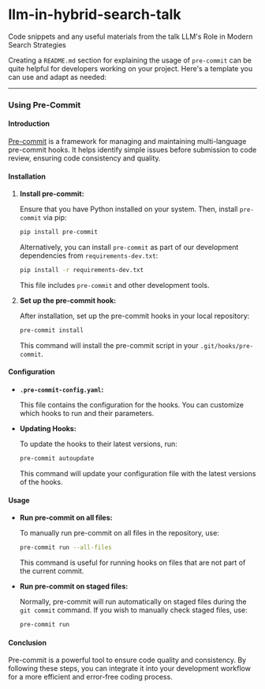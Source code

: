 # llm-in-hybrid-search-talk
Code snippets and any useful materials from the talk LLM's Role in Modern Search Strategies


Creating a `README.md` section for explaining the usage of `pre-commit` can be quite helpful for developers working on your project. Here's a template you can use and adapt as needed:

---

### Using Pre-Commit

#### Introduction
[Pre-commit](https://pre-commit.com/) is a framework for managing and maintaining multi-language pre-commit hooks. It helps identify simple issues before submission to code review, ensuring code consistency and quality.

#### Installation

1. **Install pre-commit:**

   Ensure that you have Python installed on your system. Then, install `pre-commit` via pip:

   ```bash
   pip install pre-commit
   ```

   Alternatively, you can install `pre-commit` as part of our development dependencies from `requirements-dev.txt`:

   ```bash
   pip install -r requirements-dev.txt
   ```

   This file includes `pre-commit` and other development tools.

2. **Set up the pre-commit hook:**

   After installation, set up the pre-commit hooks in your local repository:

   ```bash
   pre-commit install
   ```

   This command will install the pre-commit script in your `.git/hooks/pre-commit`.

#### Configuration

- **`.pre-commit-config.yaml`:**

  This file contains the configuration for the hooks. You can customize which hooks to run and their parameters.

- **Updating Hooks:**

  To update the hooks to their latest versions, run:

  ```bash
  pre-commit autoupdate
  ```

  This command will update your configuration file with the latest versions of the hooks.

#### Usage

- **Run pre-commit on all files:**

  To manually run pre-commit on all files in the repository, use:

  ```bash
  pre-commit run --all-files
  ```

  This command is useful for running hooks on files that are not part of the current commit.

- **Run pre-commit on staged files:**

  Normally, pre-commit will run automatically on staged files during the `git commit` command. If you wish to manually check staged files, use:

  ```bash
  pre-commit run
  ```

#### Conclusion

Pre-commit is a powerful tool to ensure code quality and consistency. By following these steps, you can integrate it into your development workflow for a more efficient and error-free coding process.
